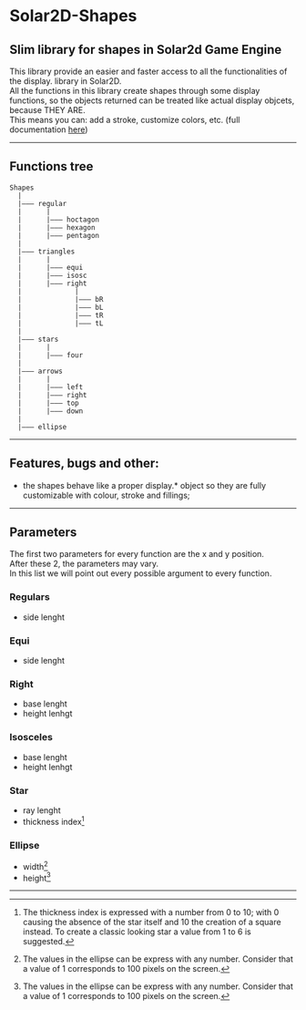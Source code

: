 # Solar2D-Shapes

## Slim library for shapes in Solar2d Game Engine  
This library provide an easier and faster access to all the functionalities of the display. library in Solar2D.  
All the functions in this library create shapes through some display functions, so the objects returned can be treated like actual display objcets, because THEY ARE.  
This means you can: add a stroke, customize colors, etc. (full documentation [here](https://docs.coronalabs.com/guide/media/displayObjects/index.html))

---   
## Functions tree
```
Shapes
  |
  |——— regular
  |      |
  |      |——— hoctagon
  |      |——— hexagon
  |      |——— pentagon
  |
  |——— triangles
  |      |
  |      |——— equi
  |      |——— isosc
  |      |——— right
  |             |
  |             |——— bR
  |             |——— bL
  |             |——— tR
  |             |——— tL
  |
  |——— stars
  |      |
  |      |——— four
  |
  |——— arrows
  |      |
  |      |——— left
  |      |——— right
  |      |——— top
  |      |——— down
  |
  |——— ellipse
```
---
## Features, bugs and other:
* the shapes behave like a proper display.* object so they are fully customizable with colour, stroke and fillings;
---
## Parameters
The first two parameters for every function are the x and y position.  
After these 2, the parameters may vary.  
In this list we will point out every possible argument to every function.
### Regulars
* side lenght
### Equi
* side lenght
### Right
* base lenght
* height lenhgt
### Isosceles
* base lenght
* height lenhgt
### Star
* ray lenght
* thickness index[^1]
### Ellipse
* width[^2]
* height[^2]
---
  [^1]: The thickness index is expressed with a number from 0 to 10; with 0 causing the absence of the star itself and 10 the creation of a square instead. To create a classic looking star a value from 1 to 6 is suggested.  
  [^2]: The values in the ellipse can be express with any number. Consider that a value of 1 corresponds to 100 pixels on the screen.
